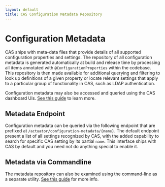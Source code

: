```yaml
---
layout: default
title: CAS Configuration Metadata Repository
---
```


# Configuration Metadata

CAS ships with meta-data files that provide details of all supported configuration properties and settings. The repository of all configuration metadata
is generated automatically at build and release time by processing all items annotated with `@ConfigurationProperties` within the codebase. This repository
is then made available for additional querying and filtering to look up definitions of a given property or locate relevant settings 
that apply to a particular group of functionality in CAS, such as LDAP authentication.

Configuration metadata may also be accessed and queried using the CAS dashboard UIs. [See this guide](Monitoring-Statistics.html) to learn more.

## Metadata Endpoint

Configuration metadata can be queried via the following endpoint that are prefixed at `/actuator/configuration-metadata/{name}`. The default endpoint present a list of all settings
recognized by CAS, with the added capability to search for specific CAS setting by its partial `name`. This interface ships with CAS by default and you need 
not do anything special to enable it.

## Metadata via Commandline

The metadata repository can also be examined using the command-line as a separate utility. 
[See this guide](Configuring-Commandline-Shell.html) for more info.
